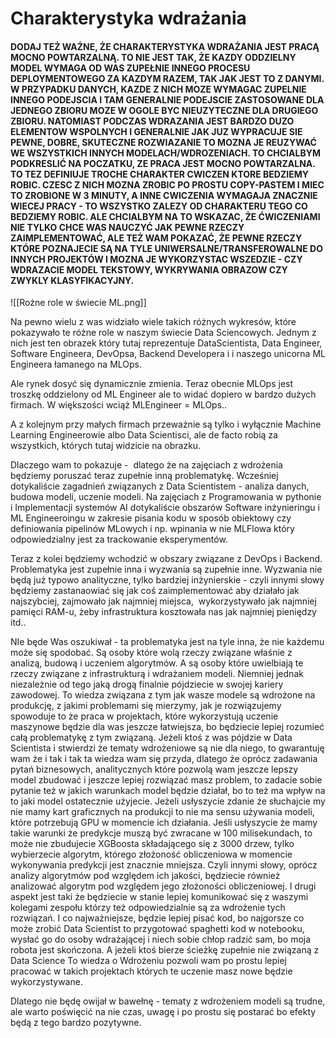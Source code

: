 # Charakterystyka wdrażania

#### DODAJ TEŻ WAŻNE, ŻE CHARAKTERYSTYKA WDRAŻANIA JEST PRACĄ MOCNO POWTARZALNĄ. TO NIE JEST TAK, ŻE KAZDY ODDZIELNY MODEL WYMAGA OD WAS ZUPEŁNIE INNEGO PROCESU DEPLOYMENTOWEGO ZA KAZDYM RAZEM, TAK JAK JEST TO Z DANYMI. W PRZYPADKU DANYCH, KAZDE Z NICH MOZE WYMAGAC ZUPELNIE INNEGO PODEJSCIA I TAM GENERALNIE PODEJSCIE ZASTOSOWANE DLA JEDNEGO ZBIORU MOZE W OGOLE BYC NIEUZYTECZNE DLA DRUGIEGO ZBIORU. NATOMIAST PODCZAS WDRAZANIA JEST BARDZO DUZO ELEMENTOW WSPOLNYCH I GENERALNIE JAK JUZ WYPRACUJE SIE PEWNE, DOBRE, SKUTECZNE ROZWIAZANIE TO MOZNA JE REUZYWAĆ WE WSZYSTKICH INNYCH MODELACH/WDROZENIACH. TO CHCIALBYM PODKRESLIĆ NA POCZATKU, ZE PRACA JEST MOCNO POWTARZALNA. TO TEZ DEFINIUJE TROCHE CHARAKTER CWICZEN KTORE BEDZIEMY ROBIC. CZESC Z NICH MOZNA ZROBIC PO PROSTU COPY-PASTEM I MIEC TO ZROBIONE W 3 MINUTY, A INNE CWICZENIA WYMAGAJA ZNACZNIE WIECEJ PRACY - TO WSZYSTKO ZALEZY OD CHARAKTERU TEGO CO BEDZIEMY ROBIC. ALE CHCIALBYM NA TO WSKAZAC, ŻE ĆWICZENIAMI NIE TYLKO CHCE WAS NAUCZYĆ JAK PEWNE RZECZY ZAIMPLEMENTOWAĆ, ALE TEŻ WAM POKAZAĆ, ŻE PEWNE RZECZY KTÓRE POZNAJECIE SĄ NA TYLE UNIWERSALNE/TRANSFEROWALNE DO INNYCH PROJEKTÓW I MOZNA JE WYKORZYSTAC WSZEDZIE - CZY WDRAZACIE MODEL TEKSTOWY, WYKRYWANIA OBRAZOW CZY ZWYKLY KLASYFIKACYJNY. 

![[Rożne role w świecie ML.png]]

Na pewno wielu z was widziało wiele takich różnych wykresów, które pokazywało te różne role w naszym świecie Data Sciencowych. Jednym z nich jest ten obrazek który tutaj reprezentuje DataScientista, Data Engineer, Software Engineera, DevOpsa, Backend Developera i i naszego unicorna ML Engineera łamanego na MLOps.  

Ale rynek dosyć się dynamicznie zmienia. Teraz obecnie MLOps jest troszkę oddzielony od ML Engineer ale to widać dopiero w bardzo dużych firmach. W większości wciąż MLEngineer = MLOps.. 

A z kolejnym przy małych firmach przeważnie są tylko i wyłącznie Machine Learning Engineerowie albo Data Scientisci, ale de facto robią za wszystkich, których tutaj widzicie na obrazku. 

Dlaczego wam to pokazuje -  dlatego że na zajęciach z wdrożenia będziemy poruszać teraz zupełnie inną problematykę. Wcześniej dotykaliście zagadnień związanych z Data Scientistem - analiza danych,  budowa modeli, uczenie modeli. Na zajęciach z Programowania w pythonie i Implementacji systemów AI dotykaliście obszarów Software inżynieringu i ML Engineeroingu w zakresie pisania kodu w sposób obiektowy czy definiowania pipelinów MLowych i np. wpinania w nie MLFlowa który odpowiedzialny jest za trackowanie eksperymentów.

Teraz z kolei będziemy wchodzić w obszary związane z DevOps i Backend. Problematyka jest zupełnie inna i wyzwania są zupełnie inne. Wyzwania nie będą już typowo analityczne, tylko bardziej inżynierskie - czyli innymi słowy będziemy zastanaowiać się jak coś zaimplementować aby działało jak najszybciej, zajmowało jak najmniej miejsca,  wykorzystywało jak najmniej pamięci RAM-u, żeby infrastruktura kosztowała nas jak najmniej pieniędzy itd..

NIe będe Was oszukiwał - ta problematyka jest na tyle inna, że nie każdemu może się spodobać. Są osoby które wolą rzeczy związane właśnie z analizą, budową i uczeniem algorytmów. A są osoby które uwielbiają te rzeczy związane z infrastrukturą i wdrażaniem modeli. Niemniej jednak niezależnie od tego jaką drogą finalnie pójdziecie w swojej kariery zawodowej. To wiedza związana z tym jak wasze modele są wdrożone na produkcję, z jakimi problemami się mierzymy, jak je rozwiązujemy spowoduje to że praca w projektach, które wykorzystują uczenie maszynowe będzie dla was jeszcze łatwiejsza, bo będziecie lepiej rozumieć całą problematykę z tym związaną. Jeżeli ktoś z was pójdzie w Data Scientista i stwierdzi że tematy wdrożeniowe są nie dla niego, to gwarantuję wam że i tak i tak ta wiedza wam się przyda, dlatego że oprócz zadawania pytań biznesowych, analitycznych które pozwolą wam jeszcze lepszy model zbudować i jeszcze lepiej rozwiązać masz problem, to zadacie sobie pytanie też w jakich warunkach model będzie działał, bo to też ma wpływ na to jaki model ostatecznie użyjecie. Jeżeli usłyszycie zdanie że słuchajcie my nie mamy kart graficznych na produkcji to nie ma sensu używania modeli, które potrzebują GPU w momencie ich działania. Jeśli usłyszycie że mamy takie warunki że predykcje muszą być zwracane w 100 milisekundach, to może nie zbudujecie XGBoosta składającego się z 3000 drzew, tylko wybierzecie algorytm, którego złożoność obliczeniowa w momencie wykonywania predykcji jest znacznie mniejsza. Czyli innymi słowy, oprócz analizy algorytmów pod względem ich jakości, będziecie również analizować algorytm pod względem jego złożoności obliczeniowej. I drugi aspekt jest taki że będziecie w stanie lepiej komunikować się z waszymi kolegami zespołu którzy też odpowiedzialnie są za wdrożenie tych rozwiązań. I co najważniejsze, będzie lepiej pisać kod, bo najgorsze co może zrobić Data Scientist to przygotować spaghetti kod w notebooku, wysłać go do osoby wdrażającej i niech sobie chłop radzić sam, bo moja robota jest skończona. A jeżeli ktoś bierze ścieżkę zupełnie nie związaną z Data Science To wiedza o Wdrożeniu pozwoli wam po prostu lepiej pracować w takich projektach których te uczenie masz nowe będzie wykorzystywane. 

Dlatego nie będę owijał w bawełnę - tematy z wdrożeniem modeli są trudne, ale warto poświęcić na nie czas, uwagę i po prostu się postarać bo efekty będą z tego bardzo pozytywne.